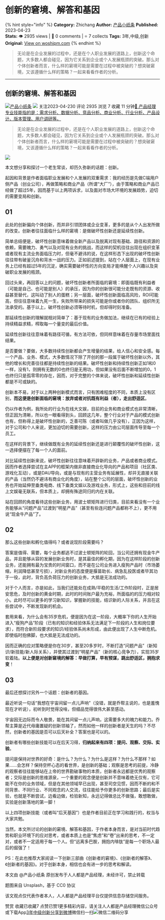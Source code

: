 # 创新的窘境、解答和基因
{% hint style="info" %}
**Category:** Zhichang
**Author:** [产品小纸条](https://www.woshipm.com/u/1341205)
**Published:** 2023-04-23  
**Stats:** 👁️ 2935 views | 💬 0 comments | ⭐ 7 collects
**Tags:** 3年,中级,创新
**Original:** [View on woshipm.com](https://www.woshipm.com/zhichang/5811830.html)
{% endhint %}
> 无论是在企业发展的过程中，还是在个人职业发展的道路上，创新这个命题，大多数人都会碰见，因为它关系到企业或个人发展瓶颈的突破。那么对个体创新者而言，什么样的窘境可能是需要在过程中被突破的？想突破窘境，又该遵循什么样的策略？一起来看看作者的分析。

---

## 创新的窘境、解答和基因

[![](https://static.woshipm.com/view/woshipm_api_def_20230409194540_7856.png?imageView2/1/w/72/h/72/q/100)](https://www.woshipm.com/u/1341205)[产品小纸条](https://www.woshipm.com/u/1341205) ![](https://static.woshipm.com/tag/1101_1@2x.png) 关注2023-04-230 评论 2935 浏览 7 收藏 11 分钟[🔗 产品经理专业技能指的是：需求分析、数据分析、竞品分析、商业分析、行业分析、产品设计、版本管理、用户调研等。](https://ke.qidianla.com/courses/90pm)

> 无论是在企业发展的过程中，还是在个人职业发展的道路上，创新这个命题，大多数人都会碰见，因为它关系到企业或个人发展瓶颈的突破。那么对个体创新者而言，什么样的窘境可能是需要在过程中被突破的？想突破窘境，又该遵循什么样的策略？一起来看看作者的分析。

![](https://image.woshipm.com/2023/04/13/85970002-d9ea-11ed-889f-00163e0b5ff3.jpg)

本文想分享和探讨一个老生常谈，却历久弥新的话题：创新。

起因和背景是作者面临职业发展和个人发展的双重需求：我的经历是先做C端用户侧产品（创业公司），再做策略和商业产品（所谓“大厂”），由于策略和商业产品已经做了超过5年，因而基于以上两项诉求，以及面对市场大环境的发展趋势，迫切的需要变局和创新。

## 01

此处的创新偏向个体创新，而并非引领团体或企业变革，更多的是从个人出发所做的改变。创新者往往面临什么样的窘境：是做破坏性创新还是延续性创新。

简单总结便是，破坏性创新意味着做全新产品以及脱离对现有基础、路径和资源的依赖，需要魄力、勇气以及对现有业务的挑战，而这样的契机往往出现在组织变革或者现有主流业务面临压力时，但毫不避讳的说，在这样形态下出现的破坏性创新往往带有破釜沉舟和背水一战的压力。正如前述提到，站在个人层面上，在现有业务上已经有超过5年的沉淀，确实需要破坏性的方向变局才能唤醒个人兴趣以及突破职业发展的瓶颈。

回过头来，再回答以上的问题，破坏性创新者所面临的窘境：即面临既有利益者（可能是自己、也可能是别人）的承压，因为你的创新很可能分走既有的资源、收益甚至替代，这叫动了别人的蛋糕；另一层面，破坏性创新面临高风险，ROI可能高，但往往意味着九死一生，失败所带来的损失可能是你或者你的团队、组织所无法承受的。基于以上，破坏性创新必须等待时机，但却得时刻准备。

那延续性创新的理解就相对简单了：基于现有的业务做加法，继续在已有的经验上持续精益求精，榨取每一个量变的最后价值。

延续性创新往往意味着有路径可循，有方法可依，但同样意味着在存量市场里面找结果。

是否要做？要做，大多数持续性创新都会产生增量的结果，给人信心和安全感。每一个产品、业务、模式，大多数情况下除了开创的那一段属于破坏性创新以外，其他的增长和完善往往都是持续性创新的结果。破坏性创新和持续性创新正如1和0一样，没有1，则拥有无数的0也终归是无用功，但如果没有后面不断增加的0，1也终归只是孤零零的存在，因而，对于完整的个体来说，破坏性创新和延续性创新都是不可或缺的。

创新本不易，对于以上两种创新模式而言，只有困难程度的不同，本质上没有区别，**而这便是创新面临的窘境：放弃或者对抗既有利益（者），走出舒适区**。

仍以作者为例，我所处的行业为在线大文娱，目前的业务和商业模式也非常清晰，但正因为清晰，所以也一眼看得到头，回顾这几年，整个行业对于产品的模式创新也有，但称得上是破坏性创新的，乏善可陈（或者叫做几乎没有），正因为这样，对于公司和个人来说，更加迫切的需要创新，这样的压力由公司层面传导至每一个员工。

在这样的背景下，继续做既有业务的延续性创新还是进行颠覆性的破坏性创新，这一选择便摆在了每一个人的面前。

对比延续性创新来说，破坏性创新往往意味着开辟新的业务，产品或者商业模式。因而作者选择尝试在主APP的框架内做非直接商业化导向的产品和项目（社区类、游戏化互动），或是DAU导向，或是与现有的主营业务有延展性，却并无直接关联的产品（当然仍不避讳有商业化的角度），站在整个公司的层面，破坏性创新的业务也开始延伸至垂类电商、线下垂类文娱以及游戏业务，形式上，这些和目前的线上文娱毫无联系，但本质上，却拥有殊途同归的内在关联。

站在回顾的角度看待这些创新业务，用波士顿矩阵进行归类，目前来看没有一个业务能够从“问题产品”过渡到“明星产品”（甚至有些连问题产品都称不上），更不用说“现金牛产品”了。

## 02

那么这些创新和孵化值得吗？或者说现阶段需要吗？

答案是值得、需要，每个业务都逃不过波士顿矩阵的轮回，当公司还拥有现金牛产品，并且能够从容的发展创新业务时，是其最佳的孵化期，因为在这样阶段的创新业务，还能拥有最为宝贵的时间窗口，而不是在公司业务进入瘦狗产品时（市场萎缩，利润降低甚至亏损），对新业务的态度便是揠苗助长、病急乱投医或者毕其功于一役，此时，背负高负荷压力的创新业务，大抵是无法成功的。

对于个人而言，亦是如此，当我们还能处在成熟/平稳的生活/工作阶段时，正是居安思危，及时创新的黄金时期，此时的时间账户最为充裕，所面临的的压力相对较小。此时尽可以更多的学习新知识，掌握新的技能，结识新的人际关系，并且在这些尝试中，不断发现新的机会。

套用来看，为什么会有35岁危机，便是因为在这一阶段，大概率下你的人生开始进入“瘦狗产品”阶段（已有的知识和经验体系无法满足下一阶段的人生和岗位要求），而符合新阶段要求的知识/经验体系尚未形成，由此便出现了人生中断危机。即使临时抱佛脚，也大抵是无法成功的。

因而正确的应对策略便是你在30岁，甚至20多岁时，不断打造“问题产品”（新知识/新技能/新人际关系），并使其过渡到“明星产品”（新的核心竞争力），实现35岁软着陆。**以上便是对创新窘境的解答：早做打算，早有预谋，跳出舒适区，拥抱求变**！

## 03

最后还想探讨另外一个话题：创新者的基因。

最近听说一句话“我想在宇宙间留一点儿声响”（没错，就是乔帮主说的，也是羞愧现在才听说），初听到时觉得没啥，但细品觉得很伟大甚至感动。

宇宙因无边际而令人敬畏，能在其间留一点儿声响，这需要多大的魄力和能力。乔帮主算是近代毋庸置疑的创新领袖了，然而如他一样的创新者是天生的吗？不尽然，创新者的基因是否可以后天补全？答案也是可以的。

创新者有哪些创新技能可以在后天习得，**归纳起来有四项：提问、观察、交际、实验**。

提问是保持对世界的好奇：是什么？为什么？为什么是这样？为什么不那样？如果……会怎样？保持空杯心态的看世界，是创新的基础；观察是思考的前提，冷静的观察者往往能够站在上帝的世界勘破事物的本质，创新者永远都是优秀的观察者；交际是创新的思维源泉，一个重要的观念便是创新并不意味着绝无仅有，它可能不在你的业务领域，但是在其他领域早已出现，甚至司空见惯，因而不断的和不同背景、不同行业、不同观念的人交流，往往能给予你更多的创新思路；最后是实验，也就是不断尝试，边看边做，检验新知，永远记得做总比不做强，敢想敢做，实验是创新落地的第一脚！

以上四项创新技能（或者叫“后天基因”）也是作者目前正在学习和践行的，权当与大家共勉。

当然，本文所讨论的创新的窘境、解答和基因，于作者本身而言，是对当前时代趋势和职业环境下的应对思考，或者本质上也是“焦虑”和“卷”出来的思考，不一定对，或者不一定适用于每一个人。但“远离多巴胺，拥抱内啡肽”是每一个职场人最后的倔强了！

PS：在此也推荐大家阅读一下创新三部曲《创新者的窘境》、《创新者的解答》、《创新者的基因》。对于创新本身，相信也会有进一步的思考和解读。

本文由 @产品小纸条 原创发布于人人都是产品经理，未经许可，禁止转载

题图来自 Unsplash，基于 CC0 协议

该文观点仅代表作者本人，人人都是产品经理平台仅提供信息存储空间服务。

赞赏 收藏已收藏7 点赞已赞1更多精彩内容，请关注人人都是产品经理微信公众号或下载App[3年](https://www.woshipm.com/tag/3%e5%b9%b4)[中级](https://www.woshipm.com/tag/%e4%b8%ad%e7%ba%a7)[创新](https://www.woshipm.com/tag/%e5%88%9b%e6%96%b0)[分享到微博](https://service.weibo.com/share/share.php?appkey=2775287854&title=创新的窘境、解答和基因&url=https://www.woshipm.com/zhichang/5811830.html&pic=https://image.woshipm.com/2023/04/13/85970002-d9ea-11ed-889f-00163e0b5ff3.jpg)微信扫一扫![微信二维码](https://api.pwmqr.com/qrcode/create/?url=https://www.woshipm.com/zhichang/5811830.html)分享